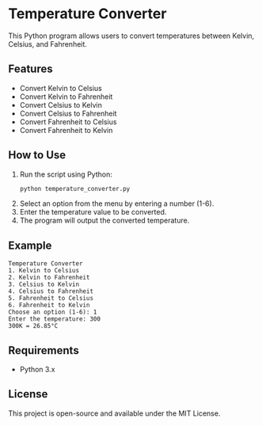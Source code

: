 # Temperature Converter

This Python program allows users to convert temperatures between Kelvin, Celsius, and Fahrenheit.

## Features
- Convert Kelvin to Celsius
- Convert Kelvin to Fahrenheit
- Convert Celsius to Kelvin
- Convert Celsius to Fahrenheit
- Convert Fahrenheit to Celsius
- Convert Fahrenheit to Kelvin

## How to Use
1. Run the script using Python:
   ```sh
   python temperature_converter.py
   ```
2. Select an option from the menu by entering a number (1-6).
3. Enter the temperature value to be converted.
4. The program will output the converted temperature.

## Example
```
Temperature Converter
1. Kelvin to Celsius
2. Kelvin to Fahrenheit
3. Celsius to Kelvin
4. Celsius to Fahrenheit
5. Fahrenheit to Celsius
6. Fahrenheit to Kelvin
Choose an option (1-6): 1
Enter the temperature: 300
300K = 26.85°C
```

## Requirements
- Python 3.x

## License
This project is open-source and available under the MIT License.

